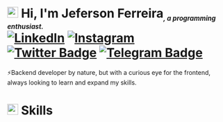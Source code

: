 # <img src="https://media.giphy.com/media/TEnXkcsHrP4YedChhA/giphy.gif" width ="25"> <b>Hi, I'm Jeferson Ferreira<sub style="font-size: 15px; font-style: italic">, a programming enthusiast.</sub><br> [![LinkedIn](https://img.shields.io/badge/Jeferson%20Ferreira-%230077B5.svg?logo=linkedin&logoColor=white)](https://linkedin.com/in/jeffdevx) [![Instagram](https://img.shields.io/badge/Jeferson%20Ferreira-%23E4405F.svg?logo=Instagram&logoColor=white)](https://instagram.com/jeffdevx) [![Twitter Badge](https://img.shields.io/badge/Jeferson%20Ferreira-1D9BF0?logo=twitter&logoColor=fff&style=flat)](https://twitter.com/jeffdevx) [![Telegram Badge](https://img.shields.io/badge/Jeferson%20Ferreira-26A5E4?logo=telegram&logoColor=fff&style=flat)](https://t.me/jeffdevx)</b>

⚡Backend developer by nature, but with a curious eye for the frontend, always looking to learn and expand my skills.<br>

# <img src="https://media2.giphy.com/media/QssGEmpkyEOhBCb7e1/giphy.gif?cid=ecf05e47a0n3gi1bfqntqmob8g9aid1oyj2wr3ds3mg700bl&rid=giphy.gif" width ="25"> <b>Skills</b>
